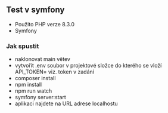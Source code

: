 ## Test v symfony
- Použito PHP verze 8.3.0
- Symfony

### Jak spustit
- naklonovat main větev
- vytvořit .env soubor v projektové složce do kterého se vloží API_TOKEN=<token> viz. token v zadání
- composer install
- npm install
- npm run watch
- symfony server:start
- aplikaci najdete na URL adrese localhostu
